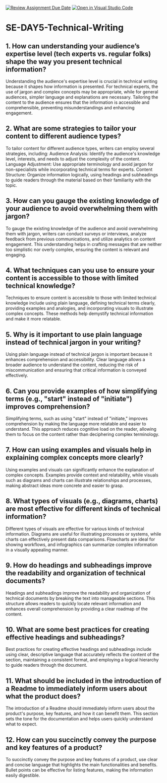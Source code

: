 [![Review Assignment Due Date](https://classroom.github.com/assets/deadline-readme-button-22041afd0340ce965d47ae6ef1cefeee28c7c493a6346c4f15d667ab976d596c.svg)](https://classroom.github.com/a/zsAR-pyY)
[![Open in Visual Studio Code](https://classroom.github.com/assets/open-in-vscode-2e0aaae1b6195c2367325f4f02e2d04e9abb55f0b24a779b69b11b9e10269abc.svg)](https://classroom.github.com/online_ide?assignment_repo_id=15642529&assignment_repo_type=AssignmentRepo)
# SE-DAY5-Technical-Writing
## 1. How can understanding your audience’s expertise level (tech experts vs. regular folks) shape the way you present technical information?
Understanding the audience's expertise level is crucial in technical writing because it shapes how information is presented. For technical experts, the use of jargon and complex concepts may be appropriate, while for general audiences, simpler language and explanations are necessary. Tailoring the content to the audience ensures that the information is accessible and comprehensible, preventing misunderstandings and enhancing engagement.

## 2. What are some strategies to tailor your content to different audience types?
To tailor content for different audience types, writers can employ several strategies, including:
Audience Analysis: Identify the audience's knowledge level, interests, and needs to adjust the complexity of the content.
Language Adjustment: Use appropriate terminology and avoid jargon for non-specialists while incorporating technical terms for experts.
Content Structure: Organize information logically, using headings and subheadings to guide readers through the material based on their familiarity with the topic.

## 3. How can you gauge the existing knowledge of your audience to avoid overwhelming them with jargon?
To gauge the existing knowledge of the audience and avoid overwhelming them with jargon, writers can conduct surveys or interviews, analyze feedback from previous communications, and utilize analytics on content engagement. This understanding helps in crafting messages that are neither too simplistic nor overly complex, ensuring the content is relevant and engaging.

## 4. What techniques can you use to ensure your content is accessible to those with limited technical knowledge?
Techniques to ensure content is accessible to those with limited technical knowledge include using plain language, defining technical terms clearly, providing examples and analogies, and incorporating visuals to illustrate complex concepts. These methods help demystify technical information and make it more relatable.

## 5. Why is it important to use plain language instead of technical jargon in your writing?
Using plain language instead of technical jargon is important because it enhances comprehension and accessibility. Clear language allows a broader audience to understand the content, reducing the risk of miscommunication and ensuring that critical information is conveyed effectively.

## 6. Can you provide examples of how simplifying terms (e.g., "start" instead of "initiate") improves comprehension?
Simplifying terms, such as using "start" instead of "initiate," improves comprehension by making the language more relatable and easier to understand. This approach reduces cognitive load on the reader, allowing them to focus on the content rather than deciphering complex terminology.

## 7. How can using examples and visuals help in explaining complex concepts more clearly?
Using examples and visuals can significantly enhance the explanation of complex concepts. Examples provide context and relatability, while visuals such as diagrams and charts can illustrate relationships and processes, making abstract ideas more concrete and easier to grasp.

## 8. What types of visuals (e.g., diagrams, charts) are most effective for different kinds of technical information?
Different types of visuals are effective for various kinds of technical information. Diagrams are useful for illustrating processes or systems, while charts can effectively present data comparisons. Flowcharts are ideal for showing workflows, and infographics can summarize complex information in a visually appealing manner.

## 9. How do headings and subheadings improve the readability and organization of technical documents?
Headings and subheadings improve the readability and organization of technical documents by breaking the text into manageable sections. This structure allows readers to quickly locate relevant information and enhances overall comprehension by providing a clear roadmap of the content.

## 10. What are some best practices for creating effective headings and subheadings?
Best practices for creating effective headings and subheadings include using clear, descriptive language that accurately reflects the content of the section, maintaining a consistent format, and employing a logical hierarchy to guide readers through the document.

## 11. What should be included in the introduction of a Readme to immediately inform users about what the product does?
The introduction of a Readme should immediately inform users about the product's purpose, key features, and how it can benefit them. This section sets the tone for the documentation and helps users quickly understand what to expect.

## 12. How can you succinctly convey the purpose and key features of a product?
To succinctly convey the purpose and key features of a product, use clear and concise language that highlights the main functionalities and benefits. Bullet points can be effective for listing features, making the information easily digestible.

